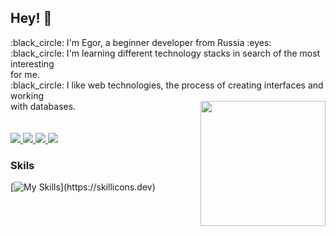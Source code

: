 ## Hey! 👋

<div id="header" align="left"> 
  <a>
    :black_circle: I'm Egor, a beginner developer from Russia :eyes: <br>
    :black_circle: I'm learning different technology stacks in search of the most interesting <br>for me.<br>
    :black_circle: I like web technologies, the process of creating interfaces and working <br> with databases.
  </a>  
  <a href="https://github.com/anuraghazra/github-readme-stats">
    <img height=200 align="right" src="https://github-readme-stats.vercel.app/api?username=PuGaLo2907&show_icons=true&theme=transparent" />
  </a>  
</div>

<br>
<br>

<div id="badges">
    <a href="https://t.me/n30Nk1nG">
      <img src="https://img.shields.io/badge/telegram-blue?logo=telegram&logoColor=white">
    </a>
    <a href="https://discord.com/users/496273213509074945">
      <img src="https://img.shields.io/badge/discord-00008b?logo=discord&logoColor=white">
    </a>
    <a href="https://steamcommunity.com/id/bigbabyban228/">
      <img src="https://img.shields.io/badge/steam-black?logo=steam&logoColor=white">
    </a>
    <a href="https://m-y.su/PuGaLo2907">
      <img src="https://img.shields.io/badge/social-green?logo=aboutdotme&logoColor=white">
    </a>
  </div>
   
### Skils

<div id="stack">

[![My Skills](https://skillicons.dev/icons?i=cs,css,html,dotnet,figma,git,py,wordpress,)](https://skillicons.dev)

</div>

